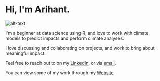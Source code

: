# Hi, I'm Arihant.

![alt-text](https://github.com/arihantchoudhary/hi/blob/master/Github%20(1).png)

I'm a beginner at data science using R, and love to work with climate models to predict impacts and perform climate analyses.

I love discussing and collaborating on projects, and work to bring about meaningful impact.

Feel free to reach out to on my [LinkedIn](https://www.linkedin.com/in/arihant-choudhary-308a4716b/), or via [email](mailto:arihantchoudhary23@gmail.com).

You can view some of my work through my [Website](www.arihantchoudhary.com)
